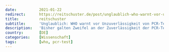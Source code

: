 ```yaml
---
date:          2021-01-22
redirect:      https://reitschuster.de/post/unglaublich-who-warnt-vor-unzuverlaessigkeit-von-pcr-test/
title:         reitschuster
subtitle:      'Unglaublich: WHO warnt vor Unzuverlässigkeit von PCR-Test'
description:   'Bisher galten Zweifel an der Zuverlässigkeit der PCR-Tests als Ketzerei. Und dann so was: Eine Informationsnotiz der WHO gibt genau dem Nahrung, was Kritiker und Zweifler schon bisher immer bemängelten. Und lässt die Bundesregierung sehr merkwürdig dastehen.'
country:       [DE]
categories:    [Wissenschaft]
tags:          [who, pcr-test]
---
```

